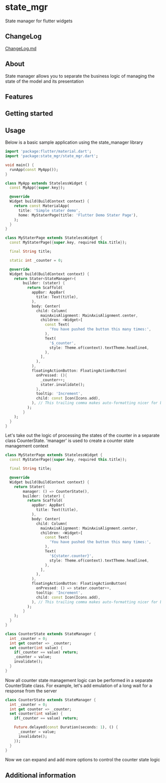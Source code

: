 # state_mgr

State manager for flutter widgets

## ChangeLog

[ChangeLog.md](CHANGELOG.md)

## About

State manager allows you to separate the business logic of managing the state of the model and its presentation

## Features

## Getting started

## Usage

Below is a basic sample application using the state_manager library

```dart
import 'package:flutter/material.dart';
import 'package:state_mgr/state_mgr.dart';

void main() {
  runApp(const MyApp());
}

class MyApp extends StatelessWidget {
  const MyApp({super.key});

  @override
  Widget build(BuildContext context) {
    return const MaterialApp(
      title: 'Simple stater demo',
      home: MyStaterPage(title: 'Flutter Demo Stater Page'),
    );
  }
}

class MyStaterPage extends StatelessWidget {
  const MyStaterPage({super.key, required this.title});

  final String title;

  static int _counter = 0;

  @override
  Widget build(BuildContext context) {
    return Stater<StateManager>(
        builder: (stater) {
          return Scaffold(
            appBar: AppBar(
              title: Text(title),
            ),
            body: Center(
              child: Column(
                mainAxisAlignment: MainAxisAlignment.center,
                children: <Widget>[
                  const Text(
                    'You have pushed the button this many times:',
                  ),
                  Text(
                    '$_counter',
                    style: Theme.of(context).textTheme.headline4,
                  ),
                ],
              ),
            ),
            floatingActionButton: FloatingActionButton(
              onPressed: (){
                _counter++;
                stater.invalidate();
              },
              tooltip: 'Increment',
              child: const Icon(Icons.add),
            ), // This trailing comma makes auto-formatting nicer for build methods.
          );
        }
    );
  }
}
```

Let's take out the logic of processing the states of the counter in a separate class CounterState.
'manager' is used to create a counter state management context

```dart
class MyStaterPage extends StatelessWidget {
  const MyStaterPage({super.key, required this.title});

  final String title;

  @override
  Widget build(BuildContext context) {
    return Stater(
        manager: () => CounterState(),
        builder: (stater) {
          return Scaffold(
            appBar: AppBar(
              title: Text(title),
            ),
            body: Center(
              child: Column(
                mainAxisAlignment: MainAxisAlignment.center,
                children: <Widget>[
                  const Text(
                    'You have pushed the button this many times:',
                  ),
                  Text(
                    '${stater.counter}',
                    style: Theme.of(context).textTheme.headline4,
                  ),
                ],
              ),
            ),
            floatingActionButton: FloatingActionButton(
              onPressed: () => stater.counter++,
              tooltip: 'Increment',
              child: const Icon(Icons.add),
            ), // This trailing comma makes auto-formatting nicer for build methods.
          );
        }
    );
  }
}

class CounterState extends StateManager {
  int _counter = 0;
  int get counter => _counter;
  set counter(int value) {
    if(_counter == value) return;
    _counter = value;
    invalidate();
  }
}
```

Now all counter state management logic can be performed in a separate CounterState class.
For example, let's add emulation of a long wait for a response from the server

```dart
class CounterState extends StateManager {
  int _counter = 0;
  int get counter => _counter;
  set counter(int value) {
    if(_counter == value) return;

    Future.delayed(const Duration(seconds: 1), () {
      _counter = value;
      invalidate();
    });
  }
}
```
Now we can expand and add more options to control the counter state logic

## Additional information

